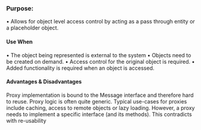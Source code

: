 ### Purpose:
  • Allows for object level access control by acting as a pass through entity or a placeholder object.

#### Use When 
  • The object being represented is external to the system
  • Objects need to be created on demand.
  • Access control for the original object is required.
  • Added functionality is required when an object is accessed.
  

#### Advantages & Disadvantages
Proxy implementation is bound to the Message interface and therefore hard to reuse.
Proxy logic is often quite generic. Typical use-cases for proxies include caching, access to remote objects or lazy loading.
However, a proxy needs to implement a specific interface (and its methods). This contradicts with re-usability